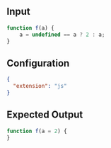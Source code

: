 
## Input
```javascript input
function f(a) {
    a = undefined == a ? 2 : a;
}
```

## Configuration
```json configuration
{
  "extension": "js"
}
```

## Expected Output
```javascript expected output
function f(a = 2) {
}
```
